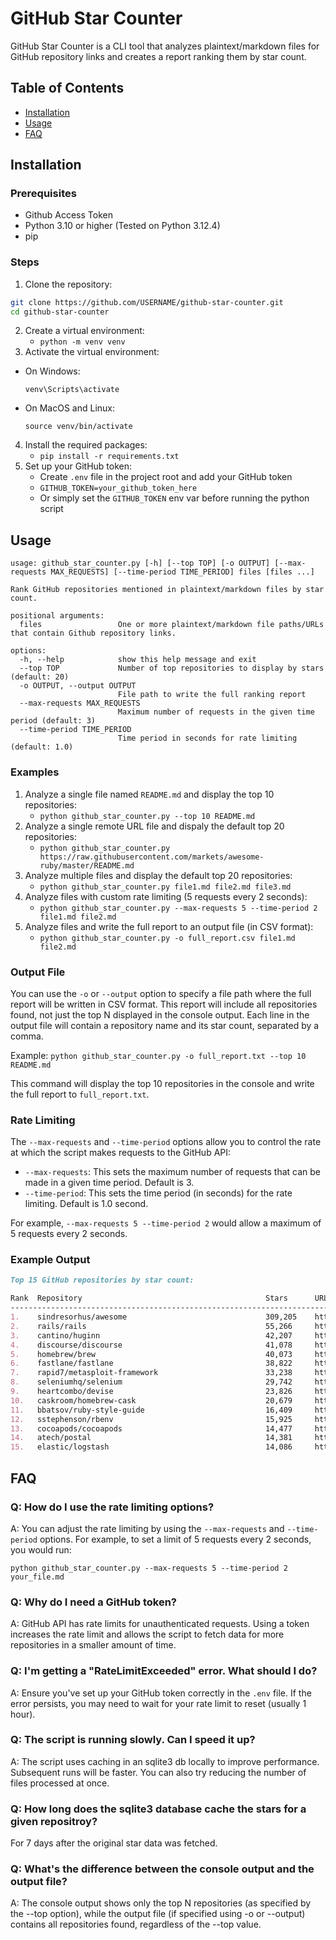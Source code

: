 # GitHub Star Counter
GitHub Star Counter is a CLI tool that analyzes plaintext/markdown files for GitHub repository links and creates a report ranking them by star count.

## Table of Contents
- [Installation](#installation)
- [Usage](#usage)
- [FAQ](#faq)

## Installation
### Prerequisites
- Github Access Token
- Python 3.10 or higher (Tested on Python 3.12.4)
- pip

### Steps
1. Clone the repository:
```bash
git clone https://github.com/USERNAME/github-star-counter.git
cd github-star-counter
```
2. Create a virtual environment:
    - `python -m venv venv`
3. Activate the virtual environment:
- On Windows:
  ```
  venv\Scripts\activate
  ```
- On MacOS and Linux:
  ```
  source venv/bin/activate
  ```
4. Install the required packages:
    - `pip install -r requirements.txt`
5. Set up your GitHub token:
    - Create `.env` file in the project root and add your GitHub token
    - `GITHUB_TOKEN=your_github_token_here`
    - Or simply set the `GITHUB_TOKEN` env var before running the python script

## Usage
```
usage: github_star_counter.py [-h] [--top TOP] [-o OUTPUT] [--max-requests MAX_REQUESTS] [--time-period TIME_PERIOD] files [files ...]

Rank GitHub repositories mentioned in plaintext/markdown files by star count.

positional arguments:
  files                 One or more plaintext/markdown file paths/URLs that contain Github repository links.

options:
  -h, --help            show this help message and exit
  --top TOP             Number of top repositories to display by stars (default: 20)
  -o OUTPUT, --output OUTPUT
                        File path to write the full ranking report
  --max-requests MAX_REQUESTS
                        Maximum number of requests in the given time period (default: 3)
  --time-period TIME_PERIOD
                        Time period in seconds for rate limiting (default: 1.0)
```

### Examples
1. Analyze a single file named `README.md` and display the top 10 repositories:
    - `python github_star_counter.py --top 10 README.md`
1. Analyze a single remote URL file and dispaly the default top 20 repositories:
    - `python github_star_counter.py https://raw.githubusercontent.com/markets/awesome-ruby/master/README.md`
1. Analyze multiple files and display the default top 20 repositories:
    - `python github_star_counter.py file1.md file2.md file3.md`
1. Analyze files with custom rate limiting (5 requests every 2 seconds):
    - `python github_star_counter.py --max-requests 5 --time-period 2 file1.md file2.md`
1. Analyze files and write the full report to an output file (in CSV format):
    - `python github_star_counter.py -o full_report.csv file1.md file2.md`

### Output File
You can use the `-o` or `--output` option to specify a file path where the full report will be written in CSV format. This report will include all repositories found, not just the top N displayed in the console output. Each line in the output file will contain a repository name and its star count, separated by a comma.

Example:
`python github_star_counter.py -o full_report.txt --top 10 README.md`

This command will display the top 10 repositories in the console and write the full report to `full_report.txt`.

### Rate Limiting
The `--max-requests` and `--time-period` options allow you to control the rate at which the script makes requests to the GitHub API:

- `--max-requests`: This sets the maximum number of requests that can be made in a given time period. Default is 3.
- `--time-period`: This sets the time period (in seconds) for the rate limiting. Default is 1.0 second.

For example, `--max-requests 5 --time-period 2` would allow a maximum of 5 requests every 2 seconds.

### Example Output
```md
Top 15 GitHub repositories by star count:

Rank  Repository                                         Stars      URL
-----------------------------------------------------------------------------------------------------------------------------
1.    sindresorhus/awesome                               309,205    https://github.com/sindresorhus/awesome
2.    rails/rails                                        55,266     https://github.com/rails/rails
3.    cantino/huginn                                     42,207     https://github.com/cantino/huginn
4.    discourse/discourse                                41,078     https://github.com/discourse/discourse
5.    homebrew/brew                                      40,073     https://github.com/homebrew/brew
6.    fastlane/fastlane                                  38,822     https://github.com/fastlane/fastlane
7.    rapid7/metasploit-framework                        33,238     https://github.com/rapid7/metasploit-framework
8.    seleniumhq/selenium                                29,742     https://github.com/seleniumhq/selenium
9.    heartcombo/devise                                  23,826     https://github.com/heartcombo/devise
10.   caskroom/homebrew-cask                             20,679     https://github.com/caskroom/homebrew-cask
11.   bbatsov/ruby-style-guide                           16,409     https://github.com/bbatsov/ruby-style-guide
12.   sstephenson/rbenv                                  15,925     https://github.com/sstephenson/rbenv
13.   cocoapods/cocoapods                                14,477     https://github.com/cocoapods/cocoapods
14.   atech/postal                                       14,381     https://github.com/atech/postal
15.   elastic/logstash                                   14,086     https://github.com/elastic/logstash
```

## FAQ
### Q: How do I use the rate limiting options?
A: You can adjust the rate limiting by using the `--max-requests` and `--time-period` options. For example, to set a limit of 5 requests every 2 seconds, you would run:

`python github_star_counter.py --max-requests 5 --time-period 2 your_file.md`

### Q: Why do I need a GitHub token?
A: GitHub API has rate limits for unauthenticated requests. Using a token increases the rate limit and allows the script to fetch data for more repositories in a smaller amount of time.

### Q: I'm getting a "RateLimitExceeded" error. What should I do?
A: Ensure you've set up your GitHub token correctly in the `.env` file. If the error persists, you may need to wait for your rate limit to reset (usually 1 hour).

### Q: The script is running slowly. Can I speed it up?
A: The script uses caching in an sqlite3 db locally to improve performance. Subsequent runs will be faster. You can also try reducing the number of files processed at once.

### Q: How long does the sqlite3 database cache the stars for a given repositroy?
For 7 days after the original star data was fetched.

### Q: What's the difference between the console output and the output file?
A: The console output shows only the top N repositories (as specified by the --top option), while the output file (if specified using -o or --output) contains all repositories found, regardless of the --top value.
